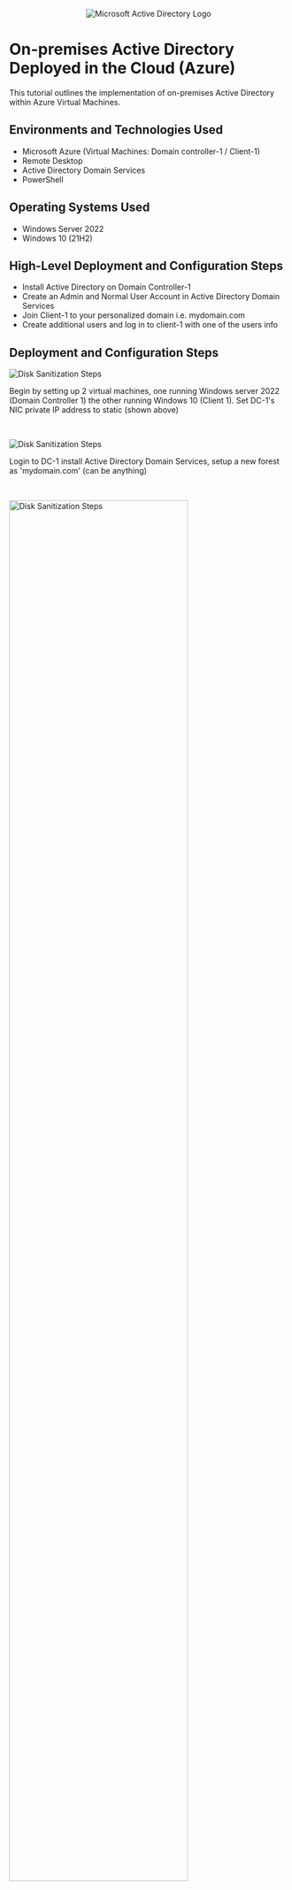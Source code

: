 <p align="center">
<img src="https://i.imgur.com/pU5A58S.png" alt="Microsoft Active Directory Logo"/>
</p>

<h1>On-premises Active Directory Deployed in the Cloud (Azure)</h1>
This tutorial outlines the implementation of on-premises Active Directory within Azure Virtual Machines.<br />




<h2>Environments and Technologies Used</h2>

- Microsoft Azure (Virtual Machines: Domain controller-1 / Client-1)
- Remote Desktop
- Active Directory Domain Services
- PowerShell

<h2>Operating Systems Used </h2>

- Windows Server 2022
- Windows 10 (21H2)

<h2>High-Level Deployment and Configuration Steps</h2>

- Install Active Directory on Domain Controller-1
- Create an Admin and Normal User Account in Active Directory Domain Services
- Join Client-1 to your personalized domain i.e. mydomain.com
- Create additional users and log in to client-1 with one of the users info

<h2>Deployment and Configuration Steps</h2>

<p>
<img src="https://i.imgur.com/K3eorGf.png" alt="Disk Sanitization Steps"/>
</p>
<p>
Begin by setting up 2 virtual machines, one running Windows server 2022 (Domain Controller 1) the other running Windows 10 (Client 1). Set DC-1's NIC private IP address to static (shown above)
</p>
<br />

<p>
<img src="https://i.imgur.com/ohDahs0.png" alt="Disk Sanitization Steps"/>
</p>
<p>
Login to DC-1 install Active Directory Domain Services, setup a new forest as 'mydomain.com' (can be anything)
</p>
<br />

<p>
<img src="https://i.imgur.com/PW0MmaF.png" height="80%" width="80%" alt="Disk Sanitization Steps"/>
</p>
<p>
In Active Directory Users and Computers create new Organizational Units (_EMPLOYEES & _ADMINS). Create a new Employee 'Jane Doe', username: Jane_Admin
</p>
<br />

<p>
<img src="https://i.imgur.com/oY2DGhd.png" height="80%" width="80%" alt="Disk Sanitization Steps"/>
</p>
<p>
Add Jane_Admin to Domain Admins security Group.
</p>
<br />
<p>
<img src="https://i.imgur.com/Kk26Ord.png" height="80%" width="80%" alt="Disk Sanitization Steps"/>
</p>
<p>
Login to client-1 and join it to the domain.
</p>
<br />
<p>
<img src="https://i.imgur.com/QQIjR8Q.png" height="80%" width="80%" alt="Disk Sanitization Steps"/>
</p>
<p>
Allow Domain Users Access to Remote Desktop
</p>
<br />
<p>
<img src="https://i.imgur.com/8sHZeoE.png" height="80%" width="80%" alt="Disk Sanitization Steps"/>
</p>
<p>
Login to DC-1 using powershell run a script to create new Admin Accounts
</p>
<br />
